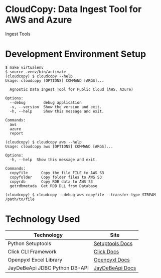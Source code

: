 # CloudCopy: Data Ingest Tool for AWS and Azure

Ingest Tools

# Development Environment Setup

```
$ make virtualenv
$ source .venv/bin/activate
(cloudcopy) $ cloudcopy --help
Usage: cloudcopy [OPTIONS] COMMAND [ARGS]...

  Agnostic Data Ingest Tool for Public Cloud (AWS, Azure)

Options:
  --debug        debug application
  -v, --version  Show the version and exit.
  -h, --help     Show this message and exit.

Commands:
  aws
  azure
  report
  
(cloudcopy) $ cloudcopy aws --help
Usage: cloudcopy aws [OPTIONS] COMMAND [ARGS]...

Options:
  -h, --help  Show this message and exit.

Commands:
  copyfile      Copy the file FILE to AWS S3
  copyfolder    Copy folder files to AWS S3
  copyrdb       Copy RDB data to AWS S3
  getrdbmetada  Get RDB DLL from Database
  
(cloudcopy) $ cloudcopy --debug aws copyfile --transfer-type STREAM /path/to/file

```


# Technology Used

| Technology              | Site                    |
| ----------------------- | ----------------------- |
| Python Setuptools       | <a href="https://setuptools.readthedocs.io/en/latest" target="_blank">Setuptools Docs</a>|
| Click CLI Framework     | <a href="https://click.palletsprojects.com" target="_blank">Click Docs</a>               |
| Openpyxl Excel Library  | <a href="https://openpyxl.readthedocs.io/en/stable" target="_blank">Openpyxl Docs</a>    |
| JayDeBeApi JDBC Python DB-API  | <a href="https://pypi.org/project/JayDeBeApi" target="_blank">JayDeBeApi Docs</a> |


